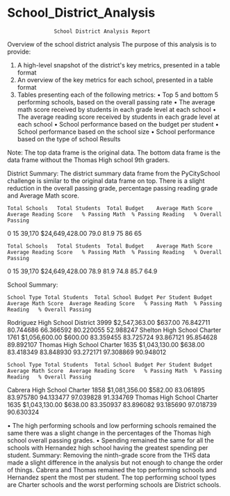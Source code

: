 # School_District_Analysis
                   School District Analysis Report
Overview of the school district analysis
The purpose of this analysis is to provide:
1.	A high-level snapshot of the district's key metrics, presented in a table format
2.	An overview of the key metrics for each school, presented in a table format
3.	Tables presenting each of the following metrics:
•	Top 5 and bottom 5 performing schools, based on the overall passing rate
•	The average math score received by students in each grade level at each school
•	The average reading score received by students in each grade level at each school
•	School performance based on the budget per student
•	School performance based on the school size 
•	School performance based on the type of school
Results

Note: The top data frame is the original data. The bottom data frame is the data frame without the Thomas High school 9th graders.

District Summary:
The district summary data frame from the PyCitySchool challenge is similar to the original data frame on top. There is a slight reduction in the overall passing grade, percentage passing reading grade and Average Math score.


	Total Schools	Total Students	Total Budget	Average Math Score	Average Reading Score	% Passing Math	% Passing Reading	% Overall Passing
0	15	39,170	$24,649,428.00	79.0	81.9	75	86	65

	Total Schools	Total Students	Total Budget	Average Math Score	Average Reading Score	% Passing Math	% Passing Reading	% Overall Passing
0	15	39,170	$24,649,428.00	78.9	81.9	74.8	85.7	64.9


School Summary:
  

	School Type	Total Students	Total School Budget	Per Student Budget	Average Math Score	Average Reading Score	% Passing Math	% Passing Reading	% Overall Passing
Rodriguez High School	District	3999	$2,547,363.00	$637.00	76.842711	80.744686	66.366592	80.220055	52.988247
Shelton High School	Charter	1761	$1,056,600.00	$600.00	83.359455	83.725724	93.867121	95.854628	89.892107
Thomas High School	Charter	1635	$1,043,130.00	$638.00	83.418349	83.848930	93.272171	97.308869	90.948012


	School Type	Total Students	Total School Budget	Per Student Budget	Average Math Score	Average Reading Score	% Passing Math	% Passing Reading	% Overall Passing
Cabrera High School	Charter	1858	$1,081,356.00	$582.00	83.061895	83.975780	94.133477	97.039828	91.334769
Thomas High School	Charter	1635	$1,043,130.00	$638.00	83.350937	83.896082	93.185690	97.018739	90.630324



•	The high performing schools and low performing schools remained the same there was a slight change in the percentages of the Thomas high school overall passing grades.
•	Spending remained the same for all the schools with Hernandez high school having the greatest spending per student.
Summary:
Removing the ninth-grade score from the THS data made a slight difference in the analysis but not enough to change the order of things.
Cabrera and Thomas remained the top performing schools and Hernandez spent the most per student. The top performing school types are Charter schools and the worst performing schools are District schools. 
